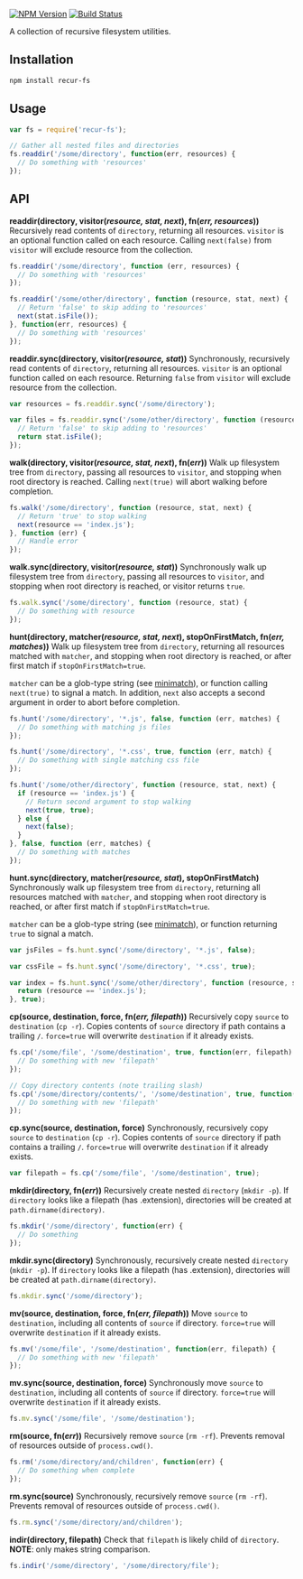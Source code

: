 [![NPM Version](https://img.shields.io/npm/v/recur-fs.svg?style=flat)](https://npmjs.org/package/recur-fs)
[![Build Status](https://img.shields.io/travis/popeindustries/recur-fs.svg?style=flat)](https://travis-ci.org/popeindustries/recur-fs)

A collection of recursive filesystem utilities.

## Installation

```bash
npm install recur-fs
```

## Usage
```javascript
var fs = require('recur-fs');

// Gather all nested files and directories
fs.readdir('/some/directory', function(err, resources) {
  // Do something with 'resources'
});
```

## API

**readdir(directory, visitor(_resource, stat, next_), fn(_err, resources_))** Recursively read contents of `directory`, returning all resources. `visitor` is an optional function called on each resource. Calling `next(false)` from `visitor` will exclude resource from the collection.

```js
fs.readdir('/some/directory', function (err, resources) {
  // Do something with 'resources'
});

fs.readdir('/some/other/directory', function (resource, stat, next) {
  // Return 'false' to skip adding to 'resources'
  next(stat.isFile());
}, function(err, resources) {
  // Do something with 'resources'
});
```

**readdir.sync(directory, visitor(_resource, stat_))** Synchronously, recursively read contents of `directory`, returning all resources. `visitor` is an optional function called on each resource. Returning `false` from `visitor` will exclude resource from the collection.

```js
var resources = fs.readdir.sync('/some/directory');

var files = fs.readdir.sync('/some/other/directory', function (resource, stat) {
  // Return 'false' to skip adding to 'resources'
  return stat.isFile();
});
```

**walk(directory, visitor(_resource, stat, next_), fn(_err_))** Walk up filesystem tree from `directory`, passing all resources to `visitor`, and stopping when root directory is reached. Calling `next(true)` will abort walking before completion.

```js
fs.walk('/some/directory', function (resource, stat, next) {
  // Return 'true' to stop walking
  next(resource == 'index.js');
}, function (err) {
  // Handle error
});
```

**walk.sync(directory, visitor(_resource, stat_))** Synchronously walk up filesystem tree from `directory`, passing all resources to `visitor`, and stopping when root directory is reached, or visitor returns `true`.

```js
fs.walk.sync('/some/directory', function (resource, stat) {
  // Do something with resource
});
```

**hunt(directory, matcher(_resource, stat, next_), stopOnFirstMatch, fn(_err, matches_))** Walk up filesystem tree from `directory`, returning all resources matched with `matcher`, and stopping when root directory is reached, or after first match if `stopOnFirstMatch=true`.

`matcher` can be a glob-type string (see [minimatch](https://github.com/isaacs/minimatch)), or function calling `next(true)` to signal a match. In addition, `next` also accepts a second argument in order to abort before completion.

```js
fs.hunt('/some/directory', '*.js', false, function (err, matches) {
  // Do something with matching js files
});

fs.hunt('/some/directory', '*.css', true, function (err, match) {
  // Do something with single matching css file
});

fs.hunt('/some/other/directory', function (resource, stat, next) {
  if (resource == 'index.js') {
    // Return second argument to stop walking
    next(true, true);
  } else {
    next(false);
  }
}, false, function (err, matches) {
  // Do something with matches
});
```

**hunt.sync(directory, matcher(_resource, stat_), stopOnFirstMatch)** Synchronously walk up filesystem tree from `directory`, returning all resources matched with `matcher`, and stopping when root directory is reached, or after first match if `stopOnFirstMatch=true`.

`matcher` can be a glob-type string (see [minimatch](https://github.com/isaacs/minimatch)), or function returning `true` to signal a match.

```js
var jsFiles = fs.hunt.sync('/some/directory', '*.js', false);

var cssFile = fs.hunt.sync('/some/directory', '*.css', true);

var index = fs.hunt.sync('/some/other/directory', function (resource, stat) {
  return (resource == 'index.js');
}, true);
```

**cp(source, destination, force, fn(_err, filepath_))** Recursively copy `source` to `destination` (`cp -r`). Copies contents of `source` directory if path contains a trailing `/`. `force=true` will overwrite `destination` if it already exists.

```js
fs.cp('/some/file', '/some/destination', true, function(err, filepath) {
  // Do something with new 'filepath'
});

// Copy directory contents (note trailing slash)
fs.cp('/some/directory/contents/', '/some/destination', true, function(err, filepath) {
  // Do something with new 'filepath'
});
```
**cp.sync(source, destination, force)** Synchronously, recursively copy `source` to `destination` (`cp -r`). Copies contents of `source` directory if path contains a trailing `/`. `force=true` will overwrite `destination` if it already exists.

```js
var filepath = fs.cp('/some/file', '/some/destination', true);
```

**mkdir(directory, fn(_err_))** Recursively create nested `directory` (`mkdir -p`). If `directory` looks like a filepath (has .extension), directories will be created at `path.dirname(directory)`.

```js
fs.mkdir('/some/directory', function(err) {
  // Do something
});
```

**mkdir.sync(directory)** Synchronously, recursively create nested `directory` (`mkdir -p`). If `directory` looks like a filepath (has .extension), directories will be created at `path.dirname(directory)`.

```js
fs.mkdir.sync('/some/directory');
```

**mv(source, destination, force, fn(_err, filepath_))** Move `source` to `destination`, including all contents of `source` if directory. `force=true` will overwrite `destination` if it already exists.

```js
fs.mv('/some/file', '/some/destination', function(err, filepath) {
  // Do something with new 'filepath'
});
```

**mv.sync(source, destination, force)** Synchronously move `source` to `destination`, including all contents of `source` if directory. `force=true` will overwrite `destination` if it already exists.

```js
fs.mv.sync('/some/file', '/some/destination');
```

**rm(source, fn(_err_))** Recursively remove `source` (`rm -rf`). Prevents removal of resources outside of `process.cwd()`.

```js
fs.rm('/some/directory/and/children', function(err) {
  // Do something when complete
});
```

**rm.sync(source)** Synchronously, recursively remove `source` (`rm -rf`). Prevents removal of resources outside of `process.cwd()`.

```js
fs.rm.sync('/some/directory/and/children');
```

**indir(directory, filepath)** Check that `filepath` is likely child of `directory`. **NOTE**: only makes string comparison.

```js
fs.indir('/some/directory', '/some/directory/file');
```
